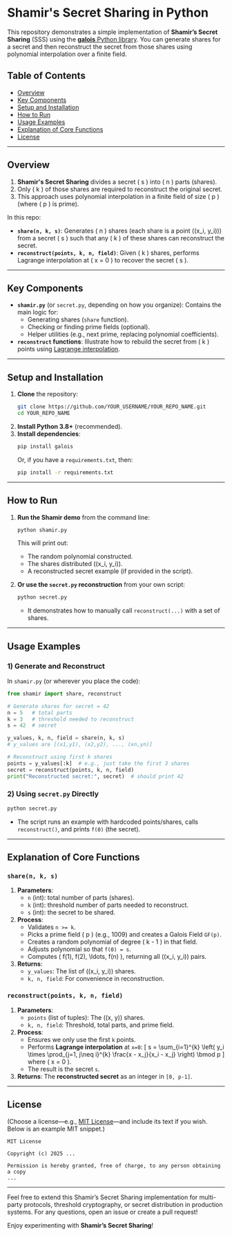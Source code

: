 # Shamir's Secret Sharing in Python

This repository demonstrates a simple implementation of **Shamir’s Secret Sharing** (SSS) using the [**galois** Python library](https://github.com/mhostetter/galois). You can generate shares for a secret and then reconstruct the secret from those shares using polynomial interpolation over a finite field.

## Table of Contents
- [Overview](#overview)
- [Key Components](#key-components)
- [Setup and Installation](#setup-and-installation)
- [How to Run](#how-to-run)
- [Usage Examples](#usage-examples)
- [Explanation of Core Functions](#explanation-of-core-functions)
- [License](#license)

---

## Overview

1. **Shamir's Secret Sharing** divides a secret \( s \) into \( n \) parts (shares).  
2. Only \( k \) of those shares are required to reconstruct the original secret.  
3. This approach uses polynomial interpolation in a finite field of size \( p \) (where \( p \) is prime).  

In this repo:
- **`share(n, k, s)`**: Generates \( n \) shares (each share is a point \((x_i, y_i)\)) from a secret \( s \) such that any \( k \) of these shares can reconstruct the secret.
- **`reconstruct(points, k, n, field)`**: Given \( k \) shares, performs Lagrange interpolation at \( x = 0 \) to recover the secret \( s \).

---

## Key Components

- **`shamir.py`** (or `secret.py`, depending on how you organize): Contains the main logic for:
  - Generating shares (`share` function).
  - Checking or finding prime fields (optional).
  - Helper utilities (e.g., next prime, replacing polynomial coefficients).
- **`reconstruct` functions**: Illustrate how to rebuild the secret from \( k \) points using [Lagrange interpolation](https://en.wikipedia.org/wiki/Lagrange_polynomial).

---

## Setup and Installation

1. **Clone** the repository:
   ```bash
   git clone https://github.com/YOUR_USERNAME/YOUR_REPO_NAME.git
   cd YOUR_REPO_NAME
   ```
2. **Install Python 3.8+** (recommended).
3. **Install dependencies**:
   ```bash
   pip install galois
   ```
   Or, if you have a `requirements.txt`, then:
   ```bash
   pip install -r requirements.txt
   ```

---

## How to Run

1. **Run the Shamir demo** from the command line:
   ```bash
   python shamir.py
   ```
   This will print out:
   - The random polynomial constructed.
   - The shares distributed \((x_i, y_i)\).
   - A reconstructed secret example (if provided in the script).

2. **Or use the `secret.py` reconstruction** from your own script:
   ```bash
   python secret.py
   ```
   - It demonstrates how to manually call `reconstruct(...)` with a set of shares.

---

## Usage Examples

### 1) Generate and Reconstruct

In `shamir.py` (or wherever you place the code):

```python
from shamir import share, reconstruct

# Generate shares for secret = 42
n = 5   # total parts
k = 3   # threshold needed to reconstruct
s = 42  # secret

y_values, k, n, field = share(n, k, s)
# y_values are [(x1,y1), (x2,y2), ..., (xn,yn)]

# Reconstruct using first k shares
points = y_values[:k]  # e.g., just take the first 3 shares
secret = reconstruct(points, k, n, field)
print("Reconstructed secret:", secret)  # should print 42
```

### 2) Using `secret.py` Directly

```bash
python secret.py
```
- The script runs an example with hardcoded points/shares, calls `reconstruct()`, and prints `f(0)` (the secret).

---

## Explanation of Core Functions

### `share(n, k, s)`
1. **Parameters**:
   - `n` (int): total number of parts (shares).
   - `k` (int): threshold number of parts needed to reconstruct.
   - `s` (int): the secret to be shared.
2. **Process**:
   - Validates `n >= k`.
   - Picks a prime field \( p \) (e.g., 1009) and creates a Galois Field `GF(p)`.
   - Creates a random polynomial of degree \( k - 1 \) in that field.
   - Adjusts polynomial so that `f(0) = s`.
   - Computes \( f(1), f(2), \ldots, f(n) \), returning all \((x_i, y_i)\) pairs.
3. **Returns**:
   - `y_values`: The list of \((x_i, y_i)\) shares.
   - `k, n, field`: For convenience in reconstruction.

### `reconstruct(points, k, n, field)`
1. **Parameters**:
   - `points` (list of tuples): The \((x, y)\) shares.
   - `k, n, field`: Threshold, total parts, and prime field.
2. **Process**:
   - Ensures we only use the first `k` points.
   - Performs **Lagrange interpolation** at `x=0`:
     \[
        s = \sum_{i=1}^{k} \left( y_i \times \prod_{j=1, j\neq i}^{k} \frac{x - x_j}{x_i - x_j} \right) \bmod p
     \]
     where \( x = 0 \).
   - The result is the secret `s`.
3. **Returns**: The **reconstructed secret** as an integer in `[0, p-1]`.

---

## License

(Choose a license—e.g., [MIT License](https://opensource.org/licenses/MIT)—and include its text if you wish. Below is an example MIT snippet.)

```
MIT License

Copyright (c) 2025 ...

Permission is hereby granted, free of charge, to any person obtaining a copy
...
```

---

Feel free to extend this Shamir’s Secret Sharing implementation for multi-party protocols, threshold cryptography, or secret distribution in production systems. For any questions, open an issue or create a pull request! 

Enjoy experimenting with **Shamir’s Secret Sharing**!

